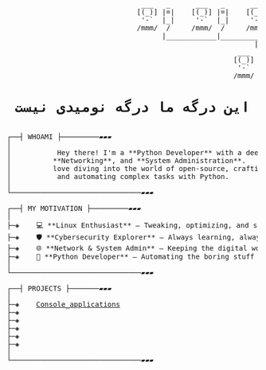 <pre>

                                ___   _      ___   _      ___   _      ___   _      ___   _
                               [(_)] |=|    [(_)] |=|    [(_)] |=|    [(_)] |=|    [(_)] |=|
                                '-`  |_|     '-`  |_|     '-`  |_|     '-`  |_|     '-`  |_|
                               /mmm/  /     /mmm/  /     /mmm/  /     /mmm/  /     /mmm/  /
                                     |____________|____________|____________|____________|
                                                           |            |            |
                                                       ___  \_      ___  \_      ___  \_
                                                      [(_)] |=|    [(_)] |=|    [(_)] |=|
                                                       '-`  |_|     '-`  |_|     '-`  |_|
                                                      /mmm/        /mmm/        /mmm/
<div align="center"><b><h1>این درگه ما درگه نومیدی نیست</h1></b></div> 
┌──┤ WHOAMI ├─────────▰▰▰                         
│    
│           Hey there! I'm a **Python Developer** with a deep passion for **Linux**, **Cybersecurity**,      
│          **Networking**, and **System Administration**.         
│          love diving into the world of open-source, crafting secure and efficient systems,
│           and automating complex tasks with Python.
│
└───────────────────────────────▰▰▰

┌──┤ MY MOTIVATION ├─────────▰▰▰
│
├─◈    💻 **Linux Enthusiast** – Tweaking, optimizing, and securing systems is my thing.  
├─◈    🛡️ **Cybersecurity Explorer** – Always learning, always securing. 
├─◈    🌐 **Network & System Admin** – Keeping the digital world connected and running smoothly.
├─◈    🐍 **Python Developer** – Automating the boring stuff and building cool things.
│
└───────────────────────────────▰▰▰

┌──┤ PROJECTS ├───────▰▰▰
│
├─◈    <a href="https://github.com/pepuk24/Proje_1">Console_applications</a>
├─◈ 
├─◈ 
├─◈ 
├─◈ 
├─◈ 
│
└───────────────────────────────▰▰▰
</pre>
